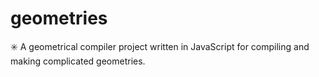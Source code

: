 # geometries
:eight_spoked_asterisk: A geometrical compiler project written in JavaScript for compiling and making complicated geometries.
